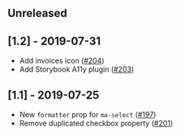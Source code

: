## Unreleased

## [1.2] - 2019-07-31
- Add invoices icon ([#204](https://github.com/holaluz/margarita/pull/204))
- Add Storybook A11y plugin ([#203](https://github.com/holaluz/margarita/pull/203))

## [1.1] - 2019-07-25
- New `formatter` prop for `ma-select` ([#197](https://github.com/holaluz/margarita/pull/197))
- Remove duplicated checkbox property ([#201](https://github.com/holaluz/margarita/pull/201))
